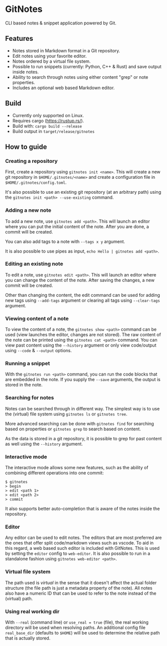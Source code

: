 # GitNotes
CLI based notes & snippet application powered by Git.

## Features
* Notes stored in Markdown format in a Git repository.
* Edit notes using your favorite editor.
* Notes ordered by a virtual file system.
* Possible to run snippets (currently: Python, C++ & Rust) and save output inside notes.
* Ability to search through notes using either content "grep" or note properties.
* Includes an optional web based Markdown editor.

## Build
* Currently only supported on Linux.
* Requires cargo (https://rustup.rs/).
* Build with: `cargo build --release`
* Build output in `target/release/gitnotes`

## How to guide

### Creating a repository
First, create a repository using `gitnotes init <name>`. This will create a new git repository in `$HOME/.gitnotes/<name>` and create a configuration file in `$HOME/.gitnotes/config.toml`.

It's also possible to use an existing git repository (at an arbitrary path) using the `gitnotes init <path> --use-existing` command.

### Adding a new note
To add a new note, use `gitnotes add <path>`. This will launch an editor where you can put the initial content of the note. After you are done, a commit will be created.

You can also add tags to a note with `--tags x y` argument.

It is also possible to use pipes as input, `echo Hello | gitnotes add <path>`.

### Editing an existing note
To edit a note, use `gitnotes edit <path>`. This will launch an editor where you can change the content of the note. After saving the changes, a new commit will be created. 

Other than changing the content, the edit command can be used for adding new tags using `--add-tags` argument or clearing all tags using `--clear-tags` argument.

### Viewing content of a note
To view the content of a note, the `gitnotes show <path>` command can be used (view launches the editor, changes are not stored). The raw content of the note can be printed using the `gitnotes cat <path>` command. You can view past content using the `--history` argument or only view code/output using `--code` & `--output` options.

### Running a snippet
With the `gitnotes run <path>` command, you can run the code blocks that are embedded in the note. If you supply the `--save` arguments, the output is stored in the note.

### Searching for notes
Notes can be searched through in different way. The simplest way is to use the (virtual) file system using `gitnotes ls` or `gitnotes tree`. 

More advanced searching can be done with `gitnotes find` for searching based on properties or `gitnotes grep` to search based on content.

As the data is stored in a git repository, it is possible to grep for past content as well using the `--history` argument.

### Interactive mode
The interactive mode allows some new features, such as the ability of combining different operations into one commit:

```
$ gitnotes
> begin
> edit <path 1>
> edit <path 2>
> commit
```

It also supports better auto-completion that is aware of the notes inside the repository.

### Editor
Any editor can be used to edit notes. The editors that are most preferred are the ones that offer split code/markdown views such as vscode. To aid in this regard, a web based such editor is included with GitNotes.
This is used by setting the `editor` config to `web-editor`. It is also possible to run in a standalone fashion using `gitnotes web-editor <path>`.

### Virtual file system
The path used is _virtual_ in the sense that it doesn't affect the actual folder structure (the file path is just a metadata property of the note). All notes also have a numeric ID that can be used to refer to the note instead of the (virtual) path.

### Using real working dir
With `--real` (command line) or `use_real = true` (file), the real working directory will be used when resolving paths. An additional config file `real_base_dir` (defaults to `$HOME`) will be used to determine the relative path that is actually stored.
